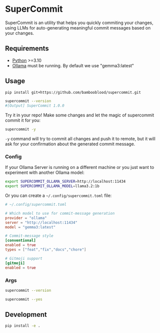 # SuperCommit

SuperCommit is an utility that helps you quickly commiting your changes, using LLMs for auto-generating meaningful commit messages based on your changes.

## Requirements

- [Python](https://python.org/) >=3.10
- [Ollama](https://ollama.com/) must be running. By default we use "gemma3:latest"

## Usage

```bash
pip install git+https://github.com/bambooblood/supercommit.git
```

```bash
supercommit --version
#[Output] SuperCommit 1.0.0
```

Try it in your repo! Make some changes and let the magic of supercommit commit it for you:

```bash
supercommit -y
```

`-y` command will try to commit all changes and push it to remote, but it will ask for your confirmation about the generated commit message.

### Config

If your Ollama Server is running on a different machine or you just want to experiment with another Ollama model:

```bash
export SUPERCOMMIT_OLLAMA_SERVER=http://localhost:11434
export SUPERCOMMIT_OLLAMA_MODEL=llama3.2:1b
```

Or you can create a `~/.config/supercommit.toml` file:

```toml
# ~/.config/supercommit.toml

# Which model to use for commit‑message generation
provider = "ollama"
server = "http://localhost:11434"
model = "gemma3:latest"

# Commit‑message style
[conventional]
enabled = true
types = ["feat","fix","docs","chore"]

# Gitmoji support
[gitmoji]
enabled = true
```

### Args

```bash
supercommit --version
```

```bash
supercommit --yes
```

## Development

```bash
pip install -e .
```
